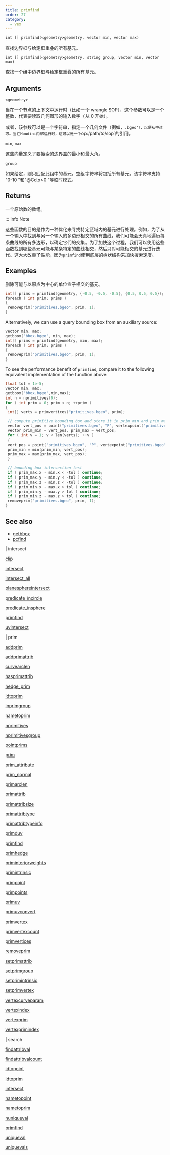 ```yaml
---
title: primfind
order: 27
category:
  - vex
---
```


`int [] primfind(<geometry>geometry, vector min, vector max)`

查找边界框与给定框重叠的所有基元。

`int [] primfind(<geometry>geometry, string group, vector min, vector max)`

查找一个组中边界框与给定框重叠的所有基元。

## Arguments

`<geometry>`

当在一个节点的上下文中运行时（比如一个 wrangle SOP），这个参数可以是一个整数，代表要读取几何图形的输入数字（从 0 开始）。

或者，该参数可以是一个字符串，指定一个几何文件（例如，`.bgeo'），以便从中读取。当在Houdini内部运行时，这可以是一个`op:/path/to/sop`的引用。

`min`, `max`

这些向量定义了要搜索的边界盒的最小和最大角。

`group`

如果给定，则只匹配此组中的基元。空组字符串将包括所有基元。该字符串支持 "0-10 "和"@Cd.x>0 "等临时模式。

## Returns

一个原始数的数组。

::: info Note

这些函数的目的是作为一种优化来寻找特定区域内的基元进行处理。例如，为了从一个输入中找到与另一个输入的多边形相交的所有曲线，我们可能会天真地遍历每条曲线的所有多边形，以确定它们的交集。为了加快这个过程，我们可以使用这些函数找到哪些基元可能与某条特定的曲线相交，然后只对可能相交的基元进行迭代。这大大改善了性能，因为`primfind`使用底层的树状结构来加快搜索速度。

## Examples



删除可能与以原点为中心的单位盒子相交的基元。

```c
int[] prims = primfind(geometry, {-0.5, -0.5, -0.5}, {0.5, 0.5, 0.5});
foreach ( int prim; prims )
{
 removeprim("primitives.bgeo", prim, 1);
}

```

Alternatively, we can use a query bounding box from an auxiliary source:

```c
vector min, max;
getbbox("bbox.bgeo", min, max);
int[] prims = primfind(geometry, min, max);
foreach ( int prim; prims )
{
 removeprim("primitives.bgeo", prim, 1);
}

```

To see the performance benefit of `primfind`, compare it to the following equivalent
implementation of the function above:

```c
float tol = 1e-5;
vector min, max;
getbbox("bbox.bgeo",min,max);
int n = nprimitives(0);
for ( int prim = 0; prim < n; ++prim )
{
 int[] verts = primvertices("primitives.bgeo", prim);

 // compute primitive bounding box and store it in prim_min and prim_max
 vector vert_pos = point("primitives.bgeo", "P", vertexpoint("primitives.bgeo", verts[0]));
 vector prim_min = vert_pos, prim_max = vert_pos;
 for ( int v = 1; v < len(verts); ++v )
 {
 vert_pos = point("primitives.bgeo", "P", vertexpoint("primitives.bgeo", verts[v]));
 prim_min = min(prim_min, vert_pos);
 prim_max = max(prim_max, vert_pos);
 }

 // bounding box intersection test
 if ( prim_max.x - min.x < -tol ) continue;
 if ( prim_max.y - min.y < -tol ) continue;
 if ( prim_max.z - min.z < -tol ) continue;
 if ( prim_min.x - max.x > tol ) continue;
 if ( prim_min.y - max.y > tol ) continue;
 if ( prim_min.z - max.z > tol ) continue;
 removeprim("primitives.bgeo", prim, 1);
}

```

## See also

- [getbbox](getbbox.html)
- [pcfind](pcfind.html)

|
intersect

[clip](clip.html)

[intersect](intersect.html)

[intersect_all](intersect_all.html)

[planesphereintersect](planesphereintersect.html)

[predicate_incircle](predicate_incircle.html)

[predicate_insphere](predicate_insphere.html)

[primfind](primfind.html)

[uvintersect](uvintersect.html)

|
prim

[addprim](addprim.html)

[addprimattrib](addprimattrib.html)

[curvearclen](curvearclen.html)

[hasprimattrib](hasprimattrib.html)

[hedge_prim](hedge_prim.html)

[idtoprim](idtoprim.html)

[inprimgroup](inprimgroup.html)

[nametoprim](nametoprim.html)

[nprimitives](nprimitives.html)

[nprimitivesgroup](nprimitivesgroup.html)

[pointprims](pointprims.html)

[prim](prim.html)

[prim_attribute](prim_attribute.html)

[prim_normal](prim_normal.html)

[primarclen](primarclen.html)

[primattrib](primattrib.html)

[primattribsize](primattribsize.html)

[primattribtype](primattribtype.html)

[primattribtypeinfo](primattribtypeinfo.html)

[primduv](primduv.html)

[primfind](primfind.html)

[primhedge](primhedge.html)

[priminteriorweights](priminteriorweights.html)

[primintrinsic](primintrinsic.html)

[primpoint](primpoint.html)

[primpoints](primpoints.html)

[primuv](primuv.html)

[primuvconvert](primuvconvert.html)

[primvertex](primvertex.html)

[primvertexcount](primvertexcount.html)

[primvertices](primvertices.html)

[removeprim](removeprim.html)

[setprimattrib](setprimattrib.html)

[setprimgroup](setprimgroup.html)

[setprimintrinsic](setprimintrinsic.html)

[setprimvertex](setprimvertex.html)

[vertexcurveparam](vertexcurveparam.html)

[vertexindex](vertexindex.html)

[vertexprim](vertexprim.html)

[vertexprimindex](vertexprimindex.html)

|
search

[findattribval](findattribval.html)

[findattribvalcount](findattribvalcount.html)

[idtopoint](idtopoint.html)

[idtoprim](idtoprim.html)

[intersect](intersect.html)

[nametopoint](nametopoint.html)

[nametoprim](nametoprim.html)

[nuniqueval](nuniqueval.html)

[primfind](primfind.html)

[uniqueval](uniqueval.html)

[uniquevals](uniquevals.html)
